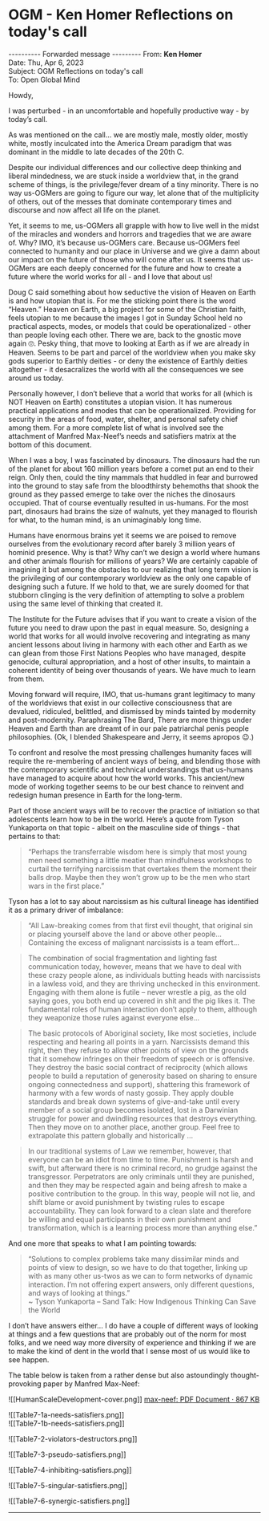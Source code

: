 # OGM - Ken Homer Reflections on today's call

---------- Forwarded message ---------
From: **Ken Homer**   
Date: Thu, Apr 6, 2023  
Subject: OGM Reflections on today's call  
To: Open Global Mind  

Howdy,

I was perturbed - in an uncomfortable and hopefully productive way - by today’s call.

As was mentioned on the call... we are mostly male, mostly older, mostly white, mostly inculcated into the America Dream paradigm that was dominant in the middle to late decades of the 20th C.

Despite our individual differences and our collective deep thinking and liberal mindedness, we are stuck inside a worldview that, in the grand scheme of things, is the privilege/fever dream of a tiny minority. There is no way us-OGMers are going to figure our way, let alone that of the multiplicity of others, out of the messes that dominate contemporary times and discourse and now affect all life on the planet.

Yet, it seems to me, us-OGMers all grapple with how to live well in the midst of the miracles and wonders and horrors and tragedies that we are aware of. Why? IMO, it’s because us-OGMers care. Because us-OGMers feel connected to humanity and our place in Universe and we give a damn about our impact on the future of those who will come after us. It seems that us-OGMers are each deeply concerned for the future and how to create a future where the world works for all - and I love that about us!

Doug C said something about how seductive the vision of Heaven on Earth is and how utopian that is. For me the sticking point there is the word “Heaven.” Heaven on Earth, a big project for some of the Christian faith, feels utopian to me because the images I got in Sunday School held no practical aspects, modes, or models that could be operationalized - other than people loving each other. There we are, back to the gnostic move again 🙄. Pesky thing, that move to looking at Earth as if we are already in Heaven. Seems to be part and parcel of the worldview when you make sky gods superior to Earthly deities - or deny the existence of Earthly deities altogether - it desacralizes the world with all the consequences we see around us today.

Personally however, I don’t believe that a world that works for all (which is NOT Heaven on Earth) constitutes a utopian vision. It has numerous practical applications and modes that can be operationalized. Providing for security in the areas of food, water, shelter, and personal safety chief among them. For a more complete list of what is involved see the attachment of Manfred Max-Neef’s needs and satisfiers matrix at the bottom of this document.

When I was a boy, I was fascinated by dinosaurs. The dinosaurs had the run of the planet for about 160 million years before a comet put an end to their reign. Only then, could the tiny mammals that huddled in fear and burrowed into the ground to stay safe from the bloodthirsty behemoths that shook the ground as they passed emerge to take over the niches the dinosaurs occupied. That of course eventually resulted in us-humans. For the most part, dinosaurs had brains the size of walnuts, yet they managed to flourish for what, to the human mind, is an unimaginably long time.

Humans have enormous brains yet it seems we are poised to remove ourselves from the evolutionary record after barely 3 million years of hominid presence. Why is that? Why can’t we design a world where humans and other animals flourish for millions of years? We are certainly capable of imagining it but among the obstacles to our realizing that long term vision is the privileging of our contemporary worldview as the only one capable of designing such a future. If we hold to that, we are surely doomed for that stubborn clinging is the very definition of attempting to solve a problem using the same level of thinking that created it.

The Institute for the Future advises that if you want to create a vision of the future you need to draw upon the past in equal measure. So, designing a world that works for all would involve recovering and integrating as many ancient lessons about living in harmony with each other and Earth as we can glean from those First Nations Peoples who have managed, despite genocide, cultural appropriation, and a host of other insults, to maintain a coherent identity of being over thousands of years. We have much to learn from them.

Moving forward will require, IMO, that us-humans grant legitimacy to many of the worldviews that exist in our collective consciousness that are devalued, ridiculed, belittled, and dismissed by minds tainted by modernity and post-modernity. Paraphrasing The Bard, There are more things under Heaven and Earth than are dreamt of in our pale patriarchal penis people philosophies. (Ok, I blended Shakespeare and Jerry, it seems apropos 😉.)

To confront and resolve the most pressing challenges humanity faces will require the re-membering of ancient ways of being, and blending those with the contemporary scientific and technical understandings that us-humans have managed to acquire about how the world works. This ancient/new mode of working together seems to be our best chance to reinvent and redesign human presence in Earth for the long-term.

Part of those ancient ways will be to recover the practice of initiation so that adolescents learn how to be in the world. Here’s a quote from Tyson Yunkaporta on that topic - albeit on the masculine side of things - that pertains to that:

> “Perhaps the transferrable wisdom here is simply that most young men need something a little meatier than mindfulness workshops to curtail the terrifying narcissism that overtakes them the moment their balls drop. Maybe then they won’t grow up to be the men who start wars in the first place.”  

Tyson has a lot to say about narcissism as his cultural lineage has identified it as a primary driver of imbalance:

> “All Law-breaking comes from that first evil thought, that original sin or placing yourself above the land or above other people...  
> Containing the excess of malignant narcissists is a team effort…  

> The combination of social fragmentation and lighting fast communication today, however, means that we have to deal with these crazy people alone, as individuals butting heads with narcissists in a lawless void, and they are thriving unchecked in this environment. Engaging with them alone is futile – never wrestle a pig, as the old saying goes, you both end up covered in shit and the pig likes it. The fundamental roles of human interaction don’t apply to them, although they weaponize those rules against everyone else…  

> The basic protocols of Aboriginal society, like most societies, include respecting and hearing all points in a yarn. Narcissists demand this right, then they refuse to allow other points of view on the grounds that it somehow infringes on their freedom of speech or is offensive. They destroy the basic social contract of reciprocity (which allows people to build a reputation of generosity based on sharing to ensure ongoing connectedness and support), shattering this framework of harmony with a few words of nasty gossip. They apply double standards and break down systems of give-and-take until every member of a social group becomes isolated, lost in a Darwinian struggle for power and dwindling resources that destroys everything. Then they move on to another place, another group. Feel free to extrapolate this pattern globally and historically  …  

> In our traditional systems of Law we remember, however, that everyone can be an idiot from time to time. Punishment is harsh and swift, but afterward there is no criminal record, no grudge against the transgressor. Perpetrators are only criminals until they are punished, and then they may be respected again and being afresh to make a positive contribution to the group. In this way, people will not lie, and shift blame or avoid punishment by twisting rules to escape accountability. They can look forward to a clean slate and therefore be willing and equal participants in their own punishment and transformation, which is a learning process more than anything else.”  

And one more that speaks to what I am pointing towards:

> “Solutions to complex problems take many dissimilar minds and points of view to design, so we have to do that together, linking up with as many other us-twos as we can to form networks of dynamic interaction. I’m not offering expert answers, only different questions, and ways of looking at things.”  
~ Tyson Yunkaporta – Sand Talk: How Indigenous Thinking Can Save the World  

I don’t have answers either… I do have a couple of different ways of looking at things and a few questions that are probably out of the norm for most folks, and we need way more diversity of experience and thinking if we are to make the kind of dent in the world that I sense most of us would like to see happen.

The table below is taken from a rather dense but also astoundingly thought-provoking paper by Manfred Max-Neef:

 
![[HumanScaleDevelopment-cover.png]]  [max-neef: PDF Document · 867 KB](https://www.wtf.tw/ref/max-neef.pdf)

![[Table7-1a-needs-satisfiers.png]]  
![[Table7-1b-needs-satisfiers.png]]  

![[Table7-2-violators-destructors.png]]  

![[Table7-3-pseudo-satisfiers.png]]  

![[Table7-4-inhibiting-satisfiers.png]]  

![[Table7-5-singular-satisfiers.png]]  

![[Table7-6-synergic-satisfiers.png]]  

- - - -
